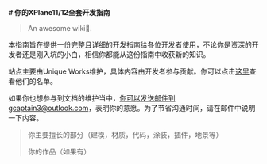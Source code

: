 **# 你的XPlane11/12全套开发指南**



> An awesome wiki📃.



本指南旨在提供一份完整且详细的开发指南给各位开发者使用，不论你是资深的开发者还是刚入坑的小白，相信你都能从这份指南中收获新的知识。



站点主要由Unique Works维护，具体内容由开发者参与贡献。你可以点击[这里]()查看他们的名单。



如果你也想参与到文档的维护当中，你可以发送邮件到gcaptain3@outlook.com，表明你的意愿。为了节省沟通时间，请在邮件中说明一下内容。

> 你主要擅长的部分（建模，材质，代码，涂装，插件，地景等）
>
> 你的作品（如果有）